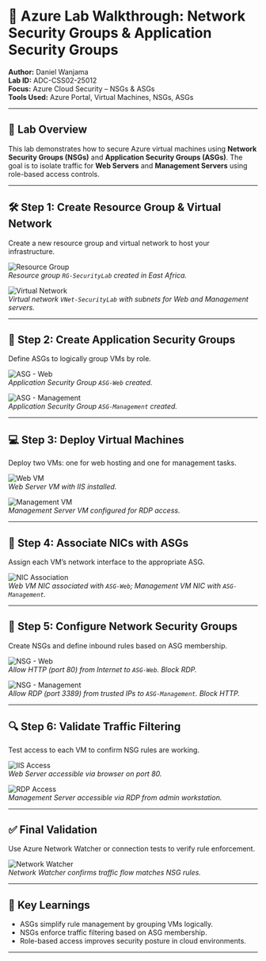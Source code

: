 # 🔐 Azure Lab Walkthrough: Network Security Groups & Application Security Groups

**Author:** Daniel Wanjama  
**Lab ID:** ADC-CSS02-25012  
**Focus:** Azure Cloud Security – NSGs & ASGs  
**Tools Used:** Azure Portal, Virtual Machines, NSGs, ASGs

---

## 🧭 Lab Overview

This lab demonstrates how to secure Azure virtual machines using **Network Security Groups (NSGs)** and **Application Security Groups (ASGs)**. The goal is to isolate traffic for **Web Servers** and **Management Servers** using role-based access controls.

---

## 🛠️ Step 1: Create Resource Group & Virtual Network

Create a new resource group and virtual network to host your infrastructure.

![Resource Group](../../assets/images/labs/step01-resource-group.png)  
*Resource group `RG-SecurityLab` created in East Africa.*

![Virtual Network](../../assets/images/labs/step01-virtual-network.png)  
*Virtual network `VNet-SecurityLab` with subnets for Web and Management servers.*

---

## 🧩 Step 2: Create Application Security Groups

Define ASGs to logically group VMs by role.

![ASG - Web](../../assets/images/labs/step02-asg-web.png)  
*Application Security Group `ASG-Web` created.*

![ASG - Management](../../assets/images/labs/step02-asg-management.png)  
*Application Security Group `ASG-Management` created.*

---

## 💻 Step 3: Deploy Virtual Machines

Deploy two VMs: one for web hosting and one for management tasks.

![Web VM](../../assets/images/labs/step03-web-vm.png)  
*Web Server VM with IIS installed.*

![Management VM](../../assets/images/labs/step03-management-vm.png)  
*Management Server VM configured for RDP access.*

---

## 🔗 Step 4: Associate NICs with ASGs

Assign each VM’s network interface to the appropriate ASG.

![NIC Association](../../assets/images/labs/step04-nic-asg.png)  
*Web VM NIC associated with `ASG-Web`; Management VM NIC with `ASG-Management`.*

---

## 🚦 Step 5: Configure Network Security Groups

Create NSGs and define inbound rules based on ASG membership.

![NSG - Web](../../assets/images/labs/step05-nsg-web.png)  
*Allow HTTP (port 80) from Internet to `ASG-Web`. Block RDP.*

![NSG - Management](../../assets/images/labs/step05-nsg-management.png)  
*Allow RDP (port 3389) from trusted IPs to `ASG-Management`. Block HTTP.*

---

## 🔍 Step 6: Validate Traffic Filtering

Test access to each VM to confirm NSG rules are working.

![IIS Access](../../assets/images/labs/step06-iis-access.png)  
*Web Server accessible via browser on port 80.*

![RDP Access](../../assets/images/labs/step06-rdp-access.png)  
*Management Server accessible via RDP from admin workstation.*

---

## ✅ Final Validation

Use Azure Network Watcher or connection tests to verify rule enforcement.

![Network Watcher](../../assets/images/labs/step07-network-watcher.png)  
*Network Watcher confirms traffic flow matches NSG rules.*

---

## 🧠 Key Learnings

- ASGs simplify rule management by grouping VMs logically.
- NSGs enforce traffic filtering based on ASG membership.
- Role-based access improves security posture in cloud environments.

---
